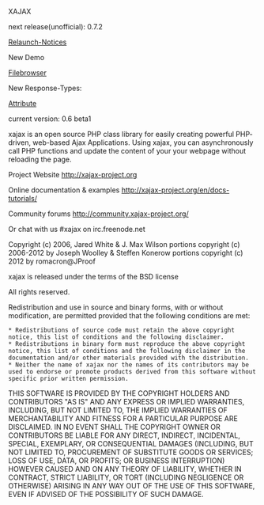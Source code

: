 XAJAX

next release(unofficial): 0.7.2

[Relaunch-Notices](Relaunch.md)

New Demo

[Filebrowser](examples/demo/Filebrowser/filebrowser.md)


New Response-Types:

[Attribute](docs/methods.attr.md)

current version: 0.6 beta1

xajax is an open source PHP class library for easily creating powerful PHP-
driven, web-based Ajax Applications. Using xajax, you can asynchronously call
PHP functions and update the content of your your webpage without reloading the
page.

Project Website
http://xajax-project.org

Online documentation & examples
http://xajax-project.org/en/docs-tutorials/

Community forums
http://community.xajax-project.org/

Or chat with us
#xajax on irc.freenode.net


Copyright (c) 2006, Jared White & J. Max Wilson
portions copyright (c) 2006-2012 by Joseph Woolley & Steffen Konerow
portions copyright (c) 2012 by romacron@JProof


xajax is released under the terms of the BSD license

All rights reserved.

Redistribution and use in source and binary forms, with or without modification, are permitted provided that the following conditions are met:

    * Redistributions of source code must retain the above copyright notice, this list of conditions and the following disclaimer.
    * Redistributions in binary form must reproduce the above copyright notice, this list of conditions and the following disclaimer in the documentation and/or other materials provided with the distribution.
    * Neither the name of xajax nor the names of its contributors may be used to endorse or promote products derived from this software without specific prior written permission.

THIS SOFTWARE IS PROVIDED BY THE COPYRIGHT HOLDERS AND CONTRIBUTORS "AS IS" AND ANY EXPRESS OR IMPLIED WARRANTIES, INCLUDING, BUT NOT LIMITED TO, THE IMPLIED WARRANTIES OF MERCHANTABILITY AND FITNESS FOR A PARTICULAR PURPOSE ARE DISCLAIMED. IN NO EVENT SHALL THE COPYRIGHT OWNER OR CONTRIBUTORS BE LIABLE FOR ANY DIRECT, INDIRECT, INCIDENTAL, SPECIAL, EXEMPLARY, OR CONSEQUENTIAL DAMAGES (INCLUDING, BUT NOT LIMITED TO, PROCUREMENT OF SUBSTITUTE GOODS OR SERVICES; LOSS OF USE, DATA, OR PROFITS; OR BUSINESS INTERRUPTION) HOWEVER CAUSED AND ON ANY THEORY OF LIABILITY, WHETHER IN CONTRACT, STRICT LIABILITY, OR TORT (INCLUDING NEGLIGENCE OR OTHERWISE) ARISING IN ANY WAY OUT OF THE USE OF THIS SOFTWARE, EVEN IF ADVISED OF THE POSSIBILITY OF SUCH DAMAGE.